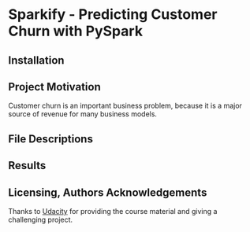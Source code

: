 # Sparkify - Predicting Customer Churn with PySpark

## Installation

## Project Motivation
Customer churn is an important business problem, because it is a major source of revenue for many business models.

## File Descriptions

## Results

## Licensing, Authors Acknowledgements
Thanks to [Udacity](https://www.udacity.com/) for providing the course material and giving a challenging project.